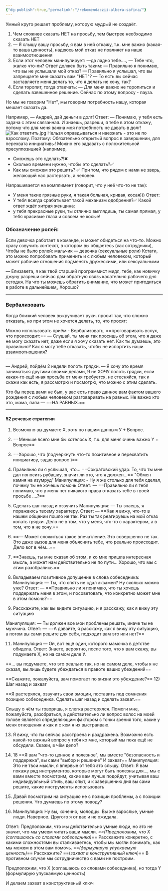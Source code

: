 ```yaml
---
{"dg-publish":true,"permalink":"/rekomendaczii-albera-safina/"}
---
```


Умный круто решает проблему, которую мудрый не создаёт.

1) Чем сложнее сказать НЕТ на просьбу, тем быстрее необходимо сказать НЕТ 
2) — Я слышу вашу просьбу, я вам в ней откажу, т.к. мне важно (какая-то ваша ценность), надеюсь мой отказ не повлияет на наше взаимоотношения 
3) Если этот человек манипулирует: —да ладно тебе...., — Тебе что, жалко что-ли?
Ответ должен быть таким:
— Правильно я понимаю, что вы не услышали мой отказ? 
— Правильно я услышал, что вы запрещаете мне сказать вам "НЕТ"? 
— То есть вы сейчас заставляете меня делать то, что я делать не хочу, так? 
4) Если торопит, тогда отвечать:
— Для меня важно не торопиться и сделать взвешенное решение. Сейчас по этому вопросу - пауза.

Но мы не говорим "Нет", мы говорим потребность нашу, которая мешает сказать да. 

Например, 
— Андрей, дай деньги в долг!
Ответ: — Понимаю, у тебя есть задача с этим связанная. И знаешь, разреши, я тебе в этом откажу, потому что для меня важна моя потребность не давать в долг!
![Как ответить.jpg](/img/user/%D0%9A%D0%B0%D0%BA%20%D0%BE%D1%82%D0%B2%D0%B5%D1%82%D0%B8%D1%82%D1%8C.jpg)
Нельзя оправдываться и наезжать - это не по взрослому. 
Поэтому: 
Обязательно открытый вопрос в завершении, для перехвата инициативы! Можно его задавать с положительной пресуппозицией (например,
- Сможешь это сделать?!❌
- Сколько времени нужно, чтобы это сделать?✅
- Как мы сможем это решить? ✅
При том, что рядом с нами не зверь, желающий нас растерзать, а человек.

Напрашивается на комплимент (говорит, что у неё что-то не так):
- У меня такие грязные руки, я такая больная, кривая, косая)))
Ответ:
- У тебя всегда срабатывает такой механизм одобрения?✅
Какой ответ ждёт хитрая женщина:
- у тебя прекрасные руки, ты отлично выглядишь, ты самая прямая, у тебя красивые глаза и совсем не косые!



### Обозначение ролей:
Если девочка работает в команде, и может обидеться на что-то. Можно сразу
озвучить контекст, в котором вы общаетесь (как сотрудники), Чтобы не было
ролей: мальчик — девочка (сексуальные роли)
Кстати, это можно попробовать применить и с любым человеком, который может
рабочие отношения подменять дружескими, или сексуальными

— Елизавета, я как твой старший программист мидл, тебе, как новичку джуну разреши
сейчас дам обратную связь касательно рабочего дня сегодня. На что ты можешь
обратить внимание, что может пригодиться в работе в дальнейшем„ Хорошо?
****
### Вербализовать
Когда близкий человек выкручивает руки. просит так, что сложно отказать, но при этом не хочется делать, то, что просят:

Можно использовать приём - Вербализовать, ==проговаривать вслух, что происходит:==
— Слушай, ты меня так просишь об этом, что я даже не могу сказать нет, даже если я хочу сказать нет. Как ты думаешь, это правильно?
Как я могу тебе отказать, чтобы не испортить наши взаимоотношения?
****

— Андрей, пойдём 2 недели полоть грядки.
— Я хочу это время заниматься другими своими делами, Я не ХОЧУ полоть грядки, если какая-то ещё иная просьба от меня требуется, не стесняйся, так и скажи как есть, я рассмотрю и посмотрю, что можно с этим сделать.

Кто бы перед вами не был, у вас есть право данное вам фактом вашего рождения с любым человеком разговаривать на равных. Не важно кто это, мама, папа — ==НА РАВНЫХ.==
****

#### 52  речевые стратегии
 1) Возможно вы думаете Х, хотя по нашим данным У + Вопрос.
 2) ==Меньше всего мне бы хотелось Х, т.к. для меня очень важно Y + Вопрос==
 3) ==Хорошо, что (подчеркнуть что-то позитивное и перехватить инициативу, задав вопрос )==
 4)  Правильно ли я услышал, что...
 ==Сократовский удар: То, что ты мне дал поносить рубашку, значит ли это, что я должен...==
 "Обмен камня на изумруд"
 Манипуляция: - Ну я же столько для тебя сделал, почему ты не хочешь помочь
 Ответ: — ==Правильно ли я тебя понимаю, что у меня нет никакого права отказать тебе в твоей просьбе ....?==
 5) Сделать шаг назад и озвучить 
 Манипуляция: — Ты знаешь, я поражаюсь твоему характеру.
 Ответ:  — ==Как я вижу, что-то в нашем общении пошло не так. Раз ты так реагируешь на мой отказ копать грядки. Дело не в том, что у меня, что-то с характером, а в том, что я не хочу.==
 
 6) ==— Может сложиться такое впечатление. Это совершенно не так. Это даже вызов для меня объяснить тебе, что реально происходит. Дело вот в чём...==
 
 7) ==Знаешь, ты мне сказал об этом, и ко мне пришла интересная мысль, а может нам действительно не по пути... Хорошо, что мы с этим разобрались.==
 8) Вкладываем позитивное допущение в слова собеседника:
 Манипуляция: — Ты, что опять не сдал экзамен? Ну сколько можно уже?
 Ответ: — ==Правильно ли я понимаю, что ты хочешь поддержать меня в этом, и посоветовать, что конкретно может мне в этом помочь?==
9)  Расскажите, как вы видите ситуацию, и я расскажу, как я вижу эту ситуацию

Манипуляция: — Ты должен все мои проблемы решать, иначе ты не мужчина.
Ответ: — ==А давайте, я расскажу, как я вижу эту ситуацию, а потом вы сами решите для себя, подходит вам это или нет?==

11) Манипуляция — Ой, вот ещё один, которого мамочка в детстве обидела.
Ответ: Знаете, вероятно, после того, что я вам скажу, вы подумаете Х, но на самом деле У. 

==... вы подумаете, что это реально так, но на самом деле, чтобы я не сказал, вы лишь будете убеждаться в правоте ваших убеждений==

==Скажите, пожалуйста, вам помогает по жизни это убеждение?== 
12) Шаг назад и захват

==Я растерялся, озвучить свои эмоции, поставить под сомнения позицию собеседника. Сделать шаг назад и сделать захват.==

Слышу о чём ты говоришь, я слегка растерялся. Помоги мне, пожалуйста, разобраться, а действительно ли вопрос волос на моей голове является определяющим фактором с точки зрения того, какие у меня отношения и как и с кем я их выстраиваю.

13) Я вижу, что ты сейчас расстроена и раздражена. Возможно есть какой-то важный вопрос у тебя ко мне, который мы пока ещё не обсудили. Скажи, в чём дело?

14)  18 ==Я вам "что-то ценное и полезное", мы вместе "безопасность и поддержка", вы сами "выбор и решение" И захват==
Манипуляция: Это не твои мысли, я впервые от тебя это слышу.
Ответ: Я вам покажу ряд инструментов, которые могут быть полезны для..., мы с вами вместе посмотрим, какие вам лучше подойдут, учитывая ваш индивидуальный стиль, ваш опыт, и к завершению дня вы сами решите, какие инструменты использовать

15) Давай посмотрим на ситуацию не с позиции проблемы, а с позиции решения.
Что думаешь по этому поводу?

16) Манипуляция: Ну вы, конечно, молодцы. Вы же взрослые, умные люди. Наверное. Другого я от вас и не ожидала.

Ответ: Предположим, что мы действительно умные люди, но это не значит, что мы умеем читать ваши мысли. *==(Предположим, что Х (соглашаюсь со словами собеседника)==*
Расскажите конкретно, с какими сложностями вы сталкиваетесь, чтобы мы могли понимать, как мы можем в этом вам помочь. ==*(формулирую упускаемую ценность)*==
Расскажите? ==(*захват в конструктивный ключ*)==
В противном случае мы сотрудничество с вами не построим.

Предположим, что Х (соглашаюсь со словами собеседника), но тогда Y (формулирую упускаемую ценность)

И делаем захват в конструктивный ключ
